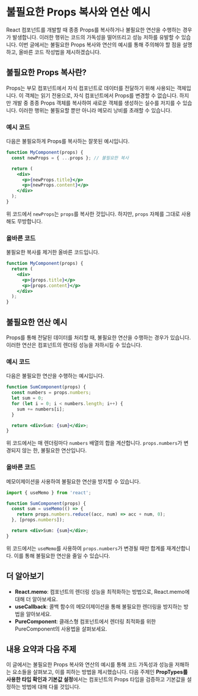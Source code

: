 # 불필요한 Props 복사와 연산 예시

React 컴포넌트를 개발할 때 종종 Props를 복사하거나 불필요한 연산을 수행하는 경우가 발생합니다. 이러한 행위는 코드의 가독성을 떨어뜨리고 성능 저하를 유발할 수 있습니다. 이번 글에서는 불필요한 Props 복사와 연산의 예시를 통해 주의해야 할 점을 설명하고, 올바른 코드 작성법을 제시하겠습니다.

## 불필요한 Props 복사란?

Props는 부모 컴포넌트에서 자식 컴포넌트로 데이터를 전달하기 위해 사용되는 객체입니다. 이 객체는 읽기 전용으로, 자식 컴포넌트에서 Props를 변경할 수 없습니다. 하지만 개발 중 종종 Props 객체를 복사하여 새로운 객체를 생성하는 실수를 저지를 수 있습니다. 이러한 행위는 불필요할 뿐만 아니라 메모리 낭비를 초래할 수 있습니다.

### 예시 코드

다음은 불필요하게 Props를 복사하는 잘못된 예시입니다.

```jsx
function MyComponent(props) {
  const newProps = { ...props }; // 불필요한 복사

  return (
    <div>
      <p>{newProps.title}</p>
      <p>{newProps.content}</p>
    </div>
  );
}
```

위 코드에서 `newProps`는 `props`를 복사한 것입니다. 하지만, `props` 자체를 그대로 사용해도 무방합니다.

### 올바른 코드

불필요한 복사를 제거한 올바른 코드입니다.

```jsx
function MyComponent(props) {
  return (
    <div>
      <p>{props.title}</p>
      <p>{props.content}</p>
    </div>
  );
}
```

## 불필요한 연산 예시

Props를 통해 전달된 데이터를 처리할 때, 불필요한 연산을 수행하는 경우가 있습니다. 이러한 연산은 컴포넌트의 렌더링 성능을 저하시킬 수 있습니다.

### 예시 코드

다음은 불필요한 연산을 수행하는 예시입니다.

```jsx
function SumComponent(props) {
  const numbers = props.numbers;
  let sum = 0;
  for (let i = 0; i < numbers.length; i++) {
    sum += numbers[i];
  }

  return <div>Sum: {sum}</div>;
}
```

위 코드에서는 매 렌더링마다 `numbers` 배열의 합을 계산합니다. `props.numbers`가 변경되지 않는 한, 불필요한 연산입니다.

### 올바른 코드

메모이제이션을 사용하여 불필요한 연산을 방지할 수 있습니다.

```jsx
import { useMemo } from 'react';

function SumComponent(props) {
  const sum = useMemo(() => {
    return props.numbers.reduce((acc, num) => acc + num, 0);
  }, [props.numbers]);

  return <div>Sum: {sum}</div>;
}
```

위 코드에서는 `useMemo`를 사용하여 `props.numbers`가 변경될 때만 합계를 재계산합니다. 이를 통해 불필요한 연산을 줄일 수 있습니다.

## 더 알아보기

- **React.memo**: 컴포넌트의 렌더링 성능을 최적화하는 방법으로, React.memo에 대해 더 알아보세요.
- **useCallback**: 콜백 함수의 메모이제이션을 통해 불필요한 렌더링을 방지하는 방법을 알아보세요.
- **PureComponent**: 클래스형 컴포넌트에서 렌더링 최적화를 위한 PureComponent의 사용법을 살펴보세요.

## 내용 요약과 다음 주제

이 글에서는 불필요한 Props 복사와 연산의 예시를 통해 코드 가독성과 성능을 저해하는 요소들을 살펴보고, 이를 피하는 방법을 제시했습니다. 다음 주제인 **PropTypes를 사용한 타입 확인과 기본값 설정**에서는 컴포넌트의 Props 타입을 검증하고 기본값을 설정하는 방법에 대해 다룰 것입니다.